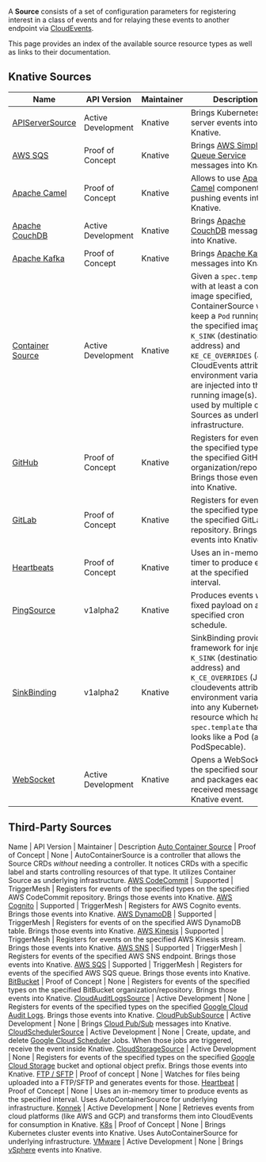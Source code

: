 A **Source** consists of a set of configuration parameters for registering
interest in a class of events and for relaying these events to another endpoint
via [CloudEvents](https://cloudevents.io).

This page provides an index of the available source resource types as well as
links to their documentation.

## Knative Sources

| Name                                                                                                                                | API Version        | Maintainer | Description                                                                                                                                                                                                                                                                                                                                                   |
| ----------------------------------------------------------------------------------------------------------------------------------- | ------------------ | ---------- | ------------------------------------------------------------------------------------------------------------------------------------------------------------------------------------------------------------------------------------------------------------------------------------------------------------------------------------------------------------- |
| [APIServerSource](https://github.com/knative/eventing/blob/master/pkg/apis/sources/v1alpha1/apiserver_types.go)                     | Active Development | Knative    | Brings Kubernetes API server events into Knative.                                                                                                                                                                                                                                                                                                             |
| [AWS SQS](https://github.com/knative/eventing-contrib/blob/master/awssqs/pkg/apis/sources/v1alpha1/aws_sqs_types.go)                | Proof of Concept   | Knative    | Brings [AWS Simple Queue Service](https://aws.amazon.com/sqs/) messages into Knative.                                                                                                                                                                                                                                                                         |
| [Apache Camel](https://github.com/knative/eventing-contrib/blob/master/camel/source/pkg/apis/sources/v1alpha1/camelsource_types.go) | Proof of Concept   | Knative    | Allows to use [Apache Camel](https://github.com/apache/camel) components for pushing events into Knative.                                                                                                                                                                                                                                                     |
| [Apache CouchDB](https://github.com/knative/eventing-contrib/blob/master/couchdb)                                                   | Active Development | Knative    | Brings [Apache CouchDB](https://couchdb.apache.org/) messages into Knative.                                                                                                                                                                                                                                                                                   |
| [Apache Kafka](https://github.com/knative/eventing-contrib/blob/master/kafka/source/pkg/apis/sources/v1alpha1/kafka_types.go)       | Proof of Concept   | Knative    | Brings [Apache Kafka](https://kafka.apache.org/) messages into Knative.                                                                                                                                                                                                                                                                                       |
| [Container Source](https://github.com/knative/eventing/blob/master/pkg/apis/sources/v1beta1/container_types.go)                     | Active Development | Knative    | Given a `spec.template` with at least a container image specified, ContainerSource will keep a `Pod` running with the specified image(s). `K_SINK` (destination address) and `KE_CE_OVERRIDES` (JSON CloudEvents attributes) environment variables are injected into the running image(s). It is used by multiple other Sources as underlying infrastructure. |
| [GitHub](https://github.com/knative/eventing-contrib/blob/master/github/pkg/apis/sources/v1alpha1/githubsource_types.go)            | Proof of Concept   | Knative    | Registers for events of the specified types on the specified GitHub organization/repository. Brings those events into Knative.                                                                                                                                                                                                                                |
| [GitLab](https://github.com/knative/eventing-contrib/blob/master/gitlab/pkg/apis/sources/v1alpha1/gitlabsource_types.go)            | Proof of Concept   | Knative    | Registers for events of the specified types on the specified GitLab repository. Brings those events into Knative.                                                                                                                                                                                                                                             |
| [Heartbeats](https://github.com/knative/eventing-contrib/tree/master/cmd/heartbeats)                                                | Proof of Concept   | Knative    | Uses an in-memory timer to produce events at the specified interval.                                                                                                                                                                                                                                                                                          |
| [PingSource](./pingsource/README.md)                                                                                                | v1alpha2           | Knative    | Produces events with a fixed payload on a specified cron schedule.                                                                                                                                                                                                                                                                                            |
| [SinkBinding](https://knative.dev/docs/eventing/samples/sinkbinding/)                                                               | v1alpha2           | Knative    | SinkBinding provides a framework for injecting `K_SINK` (destination address) and `K_CE_OVERRIDES` (JSON cloudevents attributes) environment variables into any Kubernetes resource which has a `spec.template` that looks like a Pod (aka PodSpecable).                                                                                                      |
| [WebSocket](https://github.com/knative/eventing-contrib/tree/master/cmd/websocketsource)                                            | Active Development | Knative    | Opens a WebSocket to the specified source and packages each received message as a Knative event.                                                                                                                                                                                                                                                              |

## Third-Party Sources

Name | API Version | Maintainer | Description
[Auto Container Source](https://github.com/Harwayne/auto-container-source) |
Proof of Concept | None | AutoContainerSource is a controller that allows the
Source CRDs _without_ needing a controller. It notices CRDs with a specific
label and starts controlling resources of that type. It utilizes Container
Source as underlying infrastructure.
[AWS CodeCommit](https://github.com/triggermesh/aws-event-sources/blob/master/cmd/awscodecommitsource/README.md)
| Supported | TriggerMesh | Registers for events of the specified types on the
specified AWS CodeCommit repository. Brings those events into Knative.
[AWS Cognito](https://github.com/triggermesh/aws-event-sources/tree/master/cmd/awscognitoidentitysource/README.md)
| Supported | TriggerMesh | Registers for AWS Cognito events. Brings those
events into Knative.
[AWS DynamoDB](https://github.com/triggermesh/aws-event-sources/blob/master/cmd/awsdynamodbsource/README.md)
| Supported | TriggerMesh | Registers for events of on the specified AWS
DynamoDB table. Brings those events into Knative.
[AWS Kinesis](https://github.com/triggermesh/aws-event-sources/tree/master/cmd/awskinesissource/README.md)
| Supported | TriggerMesh | Registers for events on the specified AWS Kinesis
stream. Brings those events into Knative.
[AWS SNS](https://github.com/triggermesh/aws-event-sources/tree/master/cmd/awssnssource)
| Supported | TriggerMesh | Registers for events of the specified AWS SNS
endpoint. Brings those events into Knative.
[AWS SQS](https://github.com/triggermesh/aws-event-sources/tree/master/cmd/awssqssource/README.md)
| Supported | TriggerMesh | Registers for events of the specified AWS SQS queue.
Brings those events into Knative.
[BitBucket](https://github.com/nachocano/bitbucket-source) | Proof of Concept |
None | Registers for events of the specified types on the specified BitBucket
organization/repository. Brings those events into Knative.
[CloudAuditLogsSource](https://github.com/google/knative-gcp/blob/master/docs/examples/cloudauditlogssource/README.md)
| Active Development | None | Registers for events of the specified types on the
specified
[Google Cloud Audit Logs](https://cloud.google.com/logging/docs/audit/). Brings
those events into Knative.
[CloudPubSubSource](https://github.com/google/knative-gcp/blob/master/docs/examples/cloudpubsubsource/README.md)
| Active Development | None | Brings
[Cloud Pub/Sub](https://cloud.google.com/pubsub/) messages into Knative.
[CloudSchedulerSource](https://github.com/google/knative-gcp/blob/master/docs/examples/cloudschedulersource/README.md)
| Active Development | None | Create, update, and delete
[Google Cloud Scheduler](https://cloud.google.com/scheduler/) Jobs. When those
jobs are triggered, receive the event inside Knative.
[CloudStorageSource](https://github.com/google/knative-gcp/blob/master/docs/examples/cloudstoragesource/README.md)
| Active Development | None | Registers for events of the specified types on the
specified [Google Cloud Storage](https://cloud.google.com/storage/) bucket and
optional object prefix. Brings those events into Knative.
[FTP / SFTP](https://github.com/vaikas-google/ftp) | Proof of concept | None |
Watches for files being uploaded into a FTP/SFTP and generates events for those.
[Heartbeat](https://github.com/Harwayne/auto-container-source/tree/master/heartbeat-source)
| Proof of Concept | None | Uses an in-memory timer to produce events as the
specified interval. Uses AutoContainerSource for underlying infrastructure.
[Konnek](https://konnek.github.io/docs/#/) | Active Development | None |
Retrieves events from cloud platforms (like AWS and GCP) and transforms them
into CloudEvents for consumption in Knative.
[K8s](https://github.com/Harwayne/auto-container-source/tree/master/k8s-event-source)
| Proof of Concept | None | Brings Kubernetes cluster events into Knative. Uses
AutoContainerSource for underlying infrastructure.
[VMware](https://github.com/vmware-tanzu/sources-for-knative/blob/master/pkg/apis/sources/v1alpha1/vspheresource_types.go)
| Active Development | None | Brings
[vSphere](https://www.vmware.com/products/vsphere.html) events into Knative.
